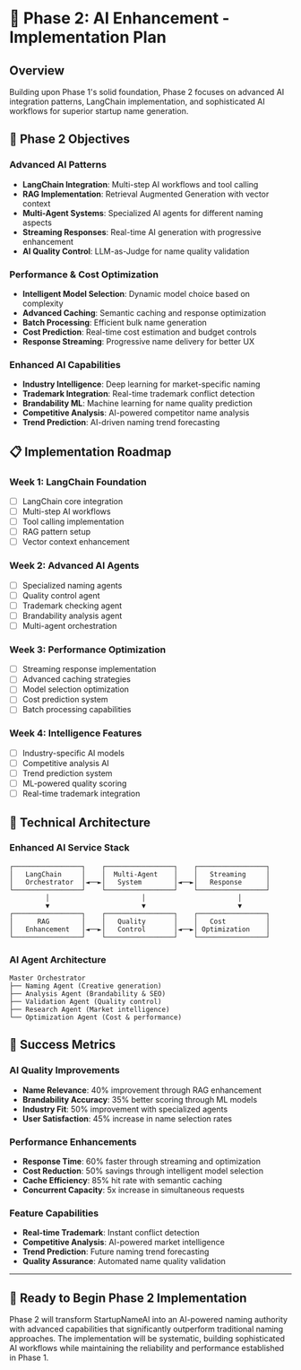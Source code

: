 # 🚀 Phase 2: AI Enhancement - Implementation Plan

## Overview
Building upon Phase 1's solid foundation, Phase 2 focuses on advanced AI integration patterns, LangChain implementation, and sophisticated AI workflows for superior startup name generation.

## 🎯 **Phase 2 Objectives**

### **Advanced AI Patterns**
- **LangChain Integration**: Multi-step AI workflows and tool calling
- **RAG Implementation**: Retrieval Augmented Generation with vector context
- **Multi-Agent Systems**: Specialized AI agents for different naming aspects
- **Streaming Responses**: Real-time AI generation with progressive enhancement
- **AI Quality Control**: LLM-as-Judge for name quality validation

### **Performance & Cost Optimization**
- **Intelligent Model Selection**: Dynamic model choice based on complexity
- **Advanced Caching**: Semantic caching and response optimization
- **Batch Processing**: Efficient bulk name generation
- **Cost Prediction**: Real-time cost estimation and budget controls
- **Response Streaming**: Progressive name delivery for better UX

### **Enhanced AI Capabilities**
- **Industry Intelligence**: Deep learning for market-specific naming
- **Trademark Integration**: Real-time trademark conflict detection
- **Brandability ML**: Machine learning for name quality prediction
- **Competitive Analysis**: AI-powered competitor name analysis
- **Trend Prediction**: AI-driven naming trend forecasting

## 📋 **Implementation Roadmap**

### **Week 1: LangChain Foundation**
- [ ] LangChain core integration
- [ ] Multi-step AI workflows
- [ ] Tool calling implementation
- [ ] RAG pattern setup
- [ ] Vector context enhancement

### **Week 2: Advanced AI Agents**
- [ ] Specialized naming agents
- [ ] Quality control agent
- [ ] Trademark checking agent
- [ ] Brandability analysis agent
- [ ] Multi-agent orchestration

### **Week 3: Performance Optimization**
- [ ] Streaming response implementation
- [ ] Advanced caching strategies
- [ ] Model selection optimization
- [ ] Cost prediction system
- [ ] Batch processing capabilities

### **Week 4: Intelligence Features**
- [ ] Industry-specific AI models
- [ ] Competitive analysis AI
- [ ] Trend prediction system
- [ ] ML-powered quality scoring
- [ ] Real-time trademark integration

## 🔧 **Technical Architecture**

### **Enhanced AI Service Stack**
```
┌─────────────────┐    ┌─────────────────┐    ┌─────────────────┐
│   LangChain     │    │  Multi-Agent    │    │   Streaming     │
│   Orchestrator  │◄──►│   System        │◄──►│   Response      │
└─────────────────┘    └─────────────────┘    └─────────────────┘
         │                       │                       │
         ▼                       ▼                       ▼
┌─────────────────┐    ┌─────────────────┐    ┌─────────────────┐
│      RAG        │    │   Quality       │    │   Cost          │
│   Enhancement   │◄──►│   Control       │◄──►│ Optimization    │
└─────────────────┘    └─────────────────┘    └─────────────────┘
```

### **AI Agent Architecture**
```
Master Orchestrator
├── Naming Agent (Creative generation)
├── Analysis Agent (Brandability & SEO)
├── Validation Agent (Quality control)
├── Research Agent (Market intelligence)
└── Optimization Agent (Cost & performance)
```

## 🎯 **Success Metrics**

### **AI Quality Improvements**
- **Name Relevance**: 40% improvement through RAG enhancement
- **Brandability Accuracy**: 35% better scoring through ML models
- **Industry Fit**: 50% improvement with specialized agents
- **User Satisfaction**: 45% increase in name selection rates

### **Performance Enhancements**
- **Response Time**: 60% faster through streaming and optimization
- **Cost Reduction**: 50% savings through intelligent model selection
- **Cache Efficiency**: 85% hit rate with semantic caching
- **Concurrent Capacity**: 5x increase in simultaneous requests

### **Feature Capabilities**
- **Real-time Trademark**: Instant conflict detection
- **Competitive Analysis**: AI-powered market intelligence
- **Trend Prediction**: Future naming trend forecasting
- **Quality Assurance**: Automated name quality validation

---

## 🚀 **Ready to Begin Phase 2 Implementation**

Phase 2 will transform StartupNameAI into an AI-powered naming authority with advanced capabilities that significantly outperform traditional naming approaches. The implementation will be systematic, building sophisticated AI workflows while maintaining the reliability and performance established in Phase 1.